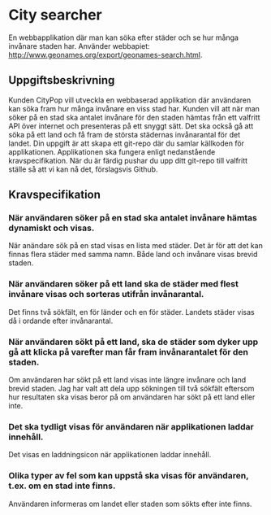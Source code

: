 # City searcher

En webbapplikation där man kan söka efter städer och se hur många invånare staden har.
Använder webbapiet:
http://www.geonames.org/export/geonames-search.html​.

## Uppgiftsbeskrivning
Kunden CityPop vill utveckla en webbaserad applikation där användaren kan söka fram hur
många invånare en viss stad har. Kunden vill att när man söker på en stad ska antalet
invånare för den staden hämtas från ett valfritt API över internet och presenteras på ett
snyggt sätt. Det ska också gå att söka på ett land och få fram de största städernas
invånarantal för det landet.
Din uppgift är att skapa ett git-repo där du samlar källkoden för applikationen.
Applikationen ska fungera enligt nedanstående kravspecifikation. När du är färdig pushar
du upp ditt git-repo till valfritt ställe så att vi kan nå det, förslagsvis Github.

## Kravspecifikation

### När användaren söker på en stad ska antalet invånare hämtas dynamiskt och visas.
När anändare sök på en stad visas en lista med städer. Det är för att det kan finnas flera städer med samma namn. 
Både land och invånare visas brevid staden.

### När användaren söker på ett land ska de städer med flest invånare visas och sorteras utifrån invånarantal.
Det finns två sökfält, en för länder och en för städer. Landets städer visas då i ordande efter invånarantal.

### När användaren sökt på ett land, ska de städer som dyker upp gå att klicka på varefter man får fram invånarantalet för den staden.
Om användaren har sökt på ett land visas inte längre invånare och land brevid staden.
Jag har valt att dela upp sökningen till två sökfält eftersom hur resultaten ska visas 
beror på om användaren har sökt på ett land eller inte.

### Det ska tydligt visas för användaren när applikationen laddar innehåll.
Det visas en laddningsicon när applikationen laddar innehåll.

### Olika typer av fel som kan uppstå ska visas för användaren, t.ex. om en stad inte finns.
Användaren informeras om landet eller staden som sökts efter inte finns. 
